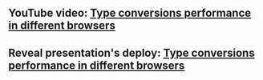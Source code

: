 ## YouTube video: [Type conversions performance in different browsers]()
## Reveal presentation's deploy: [Type conversions performance in different browsers](https://rolling-scopes-school.github.io/iragemini-JS2020Q3/presentation/)